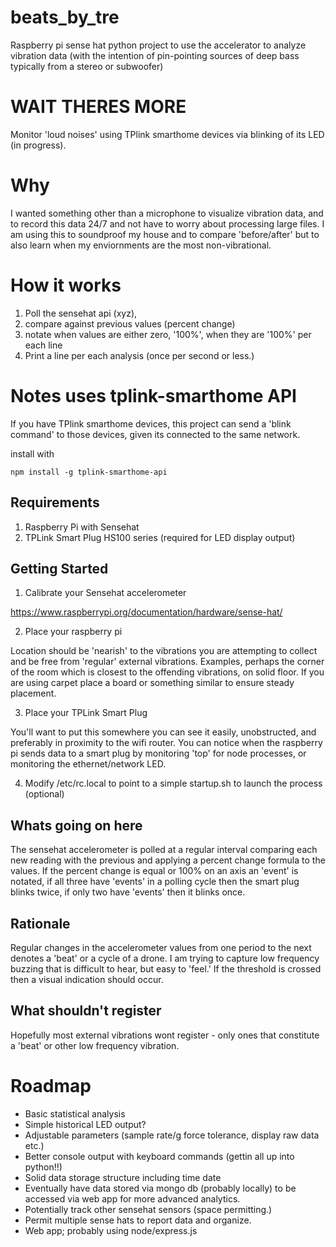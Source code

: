 # beats_by_tre
Raspberry pi sense hat python project to use the accelerator to analyze vibration data (with the intention of pin-pointing sources of deep bass typically from a stereo or subwoofer) 

# WAIT THERES MORE

Monitor 'loud noises' using TPlink smarthome devices via blinking of its LED (in progress).

# Why

I wanted something other than a microphone to visualize vibration data, and to record this data 24/7 and not have to worry about processing large files.
I am using this to soundproof my house and to compare 'before/after' but to also learn when my enviornments are the most non-vibrational.
# How it works

1) Poll the sensehat api (xyz), 
2) compare against previous values (percent change) 
3) notate when values are either zero, '100%', when they are '100%' per each line
4) Print a line per each analysis (once per second or less.)

# Notes uses tplink-smarthome API

If you have TPlink smarthome devices, this project can send a 'blink command' to those devices, given its connected to the same network.

install with

`npm install -g tplink-smarthome-api`


## Requirements

1) Raspberry Pi with Sensehat
2) TPLink Smart Plug HS100 series (required for LED display output)

## Getting Started

1) Calibrate your Sensehat accelerometer

https://www.raspberrypi.org/documentation/hardware/sense-hat/

2) Place your raspberry pi

Location should be 'nearish' to the vibrations you are attempting to collect and be free from 'regular' external vibrations.
Examples, perhaps the corner of the room which is closest to the offending vibrations, on solid floor. If you are using carpet
place a board or something similar to ensure steady placement.

3) Place your TPLink Smart Plug

You'll want to put this somewhere you can see it easily, unobstructed, and preferably in proximity to the wifi router. You can notice when the raspberry pi sends data to a smart plug by monitoring 'top' for node processes, or monitoring the ethernet/network LED.

4) Modify /etc/rc.local to point to a simple startup.sh to launch the process (optional)

## Whats going on here

The sensehat accelerometer is polled at a regular interval comparing each new reading with the previous and applying a percent change formula to the values. If the percent change is equal or 100% on an axis an 'event' is notated, if all three have 'events' in a polling cycle then the smart plug blinks twice, if only two have 'events' then it blinks once.

## Rationale

Regular changes in the accelerometer values from one period to the next denotes a 'beat' or a cycle of a drone. I am trying to capture low frequency buzzing that is difficult to hear, but easy to 'feel.' If the threshold is crossed then a visual indication should occur.

## What shouldn't register

Hopefully most external vibrations wont register - only ones that constitute a 'beat' or other low frequency vibration.

# Roadmap
 * Basic statistical analysis
 * Simple historical LED output?
 * Adjustable parameters (sample rate/g force tolerance, display raw data etc.)
 * Better console output with keyboard commands (gettin all up into python!!)
 * Solid data storage structure including time date
 * Eventually have data stored via mongo db (probably locally) to be accessed via web app for more advanced analytics.
 * Potentially track other sensehat sensors (space permitting.)
 * Permit multiple sense hats to report data and organize.
 * Web app; probably using node/express.js
